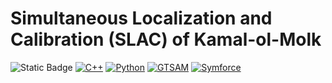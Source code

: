 # Simultaneous Localization and Calibration (SLAC) of Kamal-ol-Molk

![Static Badge](https://img.shields.io/badge/Conference-ICRoM-orange?link=https%3A%2F%2Ficrom.ir%2F)
[![C++](https://img.shields.io/badge/Language-C++-blue.svg)](https://isocpp.org/)
[![Python](https://img.shields.io/badge/Language-Python-green.svg)](https://www.python.org/)
[![GTSAM](https://img.shields.io/badge/Library-GTSAM-brightgreen.svg)](https://gtsam.org/)
[![Symforce](https://img.shields.io/badge/Library-Symforce-yellow.svg)](https://symforce.org/)
